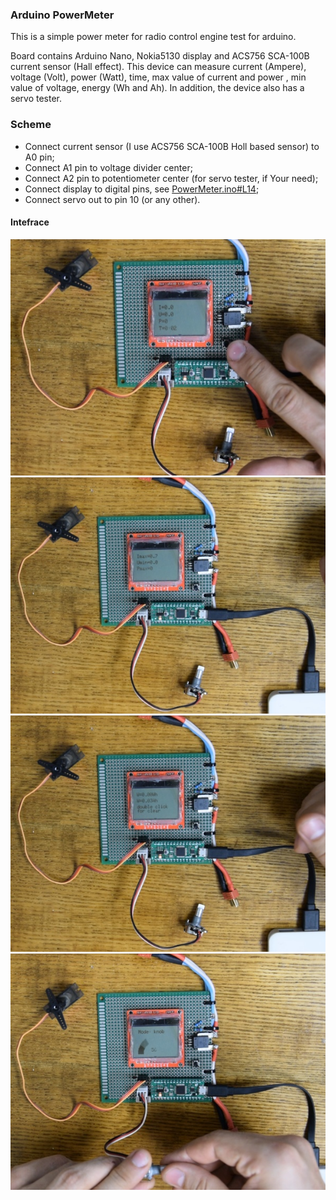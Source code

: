 ### Arduino PowerMeter 

This is a simple power meter for radio control engine test for arduino.

Board contains Arduino Nano, Nokia5130 display and ACS756 SCA-100B current sensor (Hall effect). This device can measure current (Ampere), voltage (Volt), power (Watt), time, max value of current  and power , min value of voltage, energy (Wh and Ah). In addition, the device also has a servo tester.

### Scheme
- Connect current sensor (I use ACS756 SCA-100B Holl based sensor) to A0 pin;
- Connect A1 pin to voltage divider center;
- Connect A2 pin to potentiometer center (for servo tester, if Your need);
- Connect display to digital pins, see [PowerMeter.ino#L14](https://github.com/wyfinger/PowerMeter/blob/master/PowerMeter/PowerMeter.ino#L14);
- Connect servo out to pin 10 (or any other).

#### Intefrace

![Screen1](https://github.com/wyfinger/PowerMeter/blob/imgs/Image1.jpg?raw=true)
![Screen1](https://github.com/wyfinger/PowerMeter/blob/imgs/Image2.jpg?raw=true)
![Screen1](https://github.com/wyfinger/PowerMeter/blob/imgs/Image3.jpg?raw=true)
![Screen1](https://github.com/wyfinger/PowerMeter/blob/imgs/Image4.jpg?raw=true)
